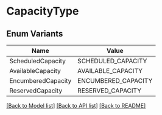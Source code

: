 # CapacityType

## Enum Variants

| Name | Value |
|---- | -----|
| ScheduledCapacity | SCHEDULED_CAPACITY |
| AvailableCapacity | AVAILABLE_CAPACITY |
| EncumberedCapacity | ENCUMBERED_CAPACITY |
| ReservedCapacity | RESERVED_CAPACITY |


[[Back to Model list]](../README.md#documentation-for-models) [[Back to API list]](../README.md#documentation-for-api-endpoints) [[Back to README]](../README.md)


